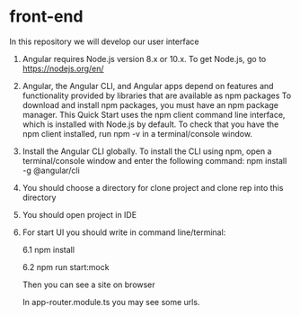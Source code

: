 # front-end
In this repository we will develop our user interface

1. Angular requires Node.js version 8.x or 10.x.
  To get Node.js, go to https://nodejs.org/en/
  
2. Angular, the Angular CLI, and Angular apps depend on features and functionality provided by libraries that are available as npm packages
  To download and install npm packages, you must have an npm package manager.
  This Quick Start uses the npm client command line interface, which is installed with Node.js by default.
  To check that you have the npm client installed, run npm -v in a terminal/console window. 
  
3. Install the Angular CLI globally.
  To install the CLI using npm, open a terminal/console window and enter the following command:
  npm install -g @angular/cli
  
4. You should choose a directory for clone project and clone rep into this directory

5. You should open project in IDE

6. For start UI you should write in command line/terminal:
    
    6.1 npm install
    
    6.2 npm run start:mock
    
    Then you can see a site on browser
    
    In app-router.module.ts you may see some urls.
